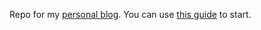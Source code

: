 Repo for my [personal blog](http://bobbelderbos.com). You can use [this guide](http://bobbelderbos.com/guide) to start.
